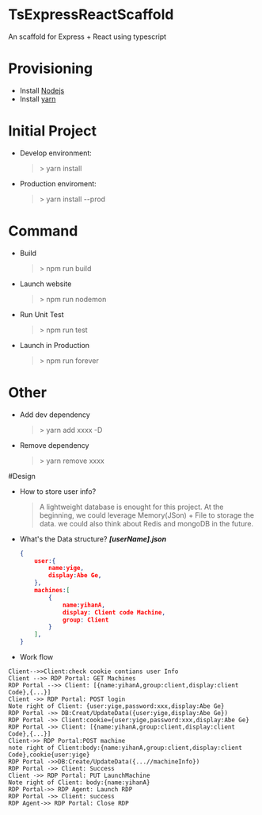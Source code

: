 # TsExpressReactScaffold
An scaffold for Express + React using typescript
# Provisioning
* Install [Nodejs](https://nodejs.org/en/)
* Install [yarn](https://yarnpkg.com/en/)
# Initial Project
* Develop environment: 
    > \> yarn install
* Production enviroment:
    > \> yarn install --prod
# Command
* Build 
    > \> npm run build
* Launch website
    > \> npm run nodemon
* Run Unit Test
    > \> npm run test
* Launch in Production
    > \> npm run forever
# Other
* Add dev dependency
    > \> yarn add xxxx -D
* Remove dependency
    > \> yarn remove xxxx

#Design
* How to store user info?
    > A lightweight database is enought for this project. At the beginning, we could leverage Memory(JSon) + File to storage the data. we could also think about Redis and mongoDB in the future.
* What's the Data structure?
    ***[userName].json***
    ```json
    {
        user:{
            name:yige,
            display:Abe Ge,
        },
        machines:[
            {
                name:yihanA,
                display: Client code Machine,
                group: Client
            }
        ],
   }
    ```

* Work flow
```sequence {theme="hand"}
Client-->>Client:check cookie contians user Info
Client -->> RDP Portal: GET Machines
RDP Portal -->> Client: [{name:yihanA,group:client,display:client Code},{...}]
Client ->> RDP Portal: POST login
Note right of Client: {user:yige,password:xxx,display:Abe Ge}
RDP Portal ->> DB:Creat/UpdateData({user:yige,display:Abe Ge})
RDP Portal ->> Client:cookie={user:yige,password:xxx,display:Abe Ge}
RDP Portal ->> Client: [{name:yihanA,group:client,display:client Code},{...}]
Client->> RDP Portal:POST machine
note right of Client:body:{name:yihanA,group:client,display:client Code},cookie{user:yige}
RDP Portal ->>DB:Create/UpdateData({...//machineInfo})
RDP Portal ->> Client: Success
Client ->> RDP Portal: PUT LaunchMachine
Note right of Client: body:{name:yihanA}
RDP Portal->> RDP Agent: Launch RDP
RDP Portal ->> Client: success
RDP Agent->> RDP Portal: Close RDP
```